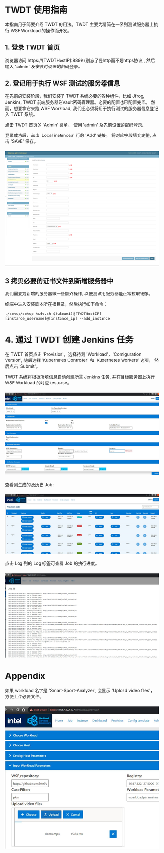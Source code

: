 # TWDT 使用指南

本指南用于简要介绍 TWDT 的用法。TWDT 主要为精简在一系列测试服务器上执行 WSF Workload 的操作而开发。

## 1. 登录 TWDT 首页

浏览器访问 https://[TWDTHostIP]:8899 (别忘了是http而不是https协议), 然后输入 'admin' 及安装时设置的密码登录。

## 2. 登记用于执行 WSF 测试的服务器信息

在先前的安装阶段，我们安装了 TWDT 系统必要的各种组件，比如 Jfrog, Jenkins, TWDT 前端服务器及Vault密码管理器。必要的配置也已配置完毕。
然而，想要拿它来跑 WSF Workload, 我们还必须将用于执行测试的服务器信息登记入 TWDT 系统。

点击 TWDT 首页的 'Admin' 菜单， 使用 'admin' 及先前设置的密码登录。

登录成功后，点击 'Local instances' 行的 'Add' 链接。 将对应字段填充完整, 点击 'SAVE' 保存。

### ![](../assets/user/portal_instance_col_cn.png)

## 3 拷贝必要的证书文件到新增服务器中

我们需要为新增的服务器做一些额外操作, 以便测试用服务器能正常拉取镜像。

终端中进入安装脚本所在根目录，然后执行如下命令：

```
./setup/setup-twdt.sh $(whoami)@[TWDTHostIP] [instance_username]@[instance_ip] --add_instance
```

# 4. 通过 TWDT 创建 Jenkins 任务

在 TWDT 首页点击 'Provision'，选择待测 'Workload'，'Configuration Version', 随后选择 'Kubernates Controller' 和 'Kubernetes Workers' 选项， 然后点击 'Submit'。

TWDT 系统将根据所填信息自动创建所需 Jenkins 任务, 并在目标服务器上执行 WSF Workload 的对应 testcase。

### ![](../assets/user/portal_provision.jpg)

查看刚生成的及历史 Job:

### ![](../assets/user/portal_submit_job.jpg)

点击 Log 列的 Log 标签可查看 Job 的执行进度。

### ![](../assets/user/portal_job_log.jpg)

# Appendix

如果 workload 名字是 'Smart-Sport-Analyzer', 会显示 'Upload video files'，方便上传必要文件。

### ![](../assets/user/portal_file_upload.jpg)

